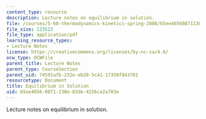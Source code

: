 ```yaml
---
content_type: resource
description: Lecture notes on equilibrium in solution.
file: /courses/5-60-thermodynamics-kinetics-spring-2008/b5ee46560871130e83de4256ce2a703e_5_60_lecture16.pdf
file_size: 123513
file_type: application/pdf
learning_resource_types:
- Lecture Notes
license: https://creativecommons.org/licenses/by-nc-sa/4.0/
ocw_type: OCWFile
parent_title: Lecture Notes
parent_type: CourseSection
parent_uid: 74591afb-232e-eb20-5c41-17359f843701
resourcetype: Document
title: Equilibrium in Solution
uid: b5ee4656-0871-130e-83de-4256ce2a703e
---
```

Lecture notes on equilibrium in solution.